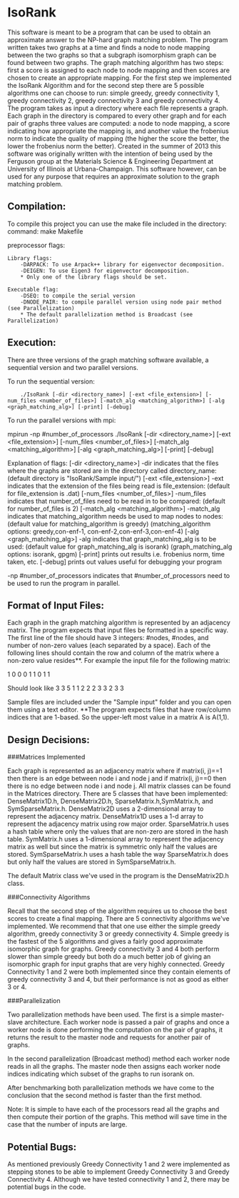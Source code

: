 IsoRank
=======

This software is meant to be a program that can be used to obtain an approximate answer to the NP-hard graph matching problem. 
The program written takes two graphs at a time and finds a node to node mapping between the two graphs so that a subgraph
isomorphism graph can be found between two graphs. The graph matching algorithm has two steps: first a score is assigned to
each node to node mapping and then scores are chosen to create an appropriate mapping. For the first step we implemented
the IsoRank Algorithm and for the second step there are 5 possible algorithms one can choose to run: simple greedy,
greedy connectivity 1, greedy connectivity 2, greedy connectivity 3 and greedy connectivity 4. The program takes as input
a directory where each file represents a graph. Each graph in the directory is compared to every other graph and for each pair of
graphs three values are computed: a node to node mapping, a score indicating how appropriate the mapping is, and another value the
frobenius norm to indicate the quality of mapping (the higher the score the better, the lower the frobenius norm the better).
Created in the summer of 2013 this software was originally written with the intention of being used by the Ferguson group at the
Materials Science & Engineering Department at University of Illinois at Urbana-Champaign. This software however, can be used for any purpose that requires an approximate solution to the graph matching problem.     


Compilation:
------------

To compile this project you can use the make file included in the directory:
	command: make Makefile

preprocessor flags: 

	Library flags:
		-DARPACK: To use Arpack++ library for eigenvector decomposition.
		-DEIGEN: To use Eigen3 for eigenvector decomposition.
		* Only one of the library flags should be set.

	Executable flag:
		-DSEQ: to compile the serial version
		-DNODE_PAIR: to compile parallel version using node pair method (see Parallelization)
		* The default parallelization method is Broadcast (see Parallelization)



Execution:
----------

There are three versions of the graph matching software available, a sequential version and two parallel versions. 

To run the sequential version: 

		./IsoRank [-dir <directory_name>] [-ext <file_extension>] [-num_files <number_of_files>] [-match_alg <matching_algorithm>] [-alg <graph_matching_alg>] [-print] [-debug]

To run the parallel versions with mpi:

mpirun -np #number_of_processors ./IsoRank [-dir <directory_name>] [-ext <file_extension>] [-num_files <number_of_files>] [-match_alg <matching_algorithm>] [-alg <graph_matching_alg>] [-print] [-debug]

Explanation of flags:
[-dir <directory_name>] -dir indicates that the files where the graphs are stored are in the directory called directory_name:
	(default directory is "IsoRank/Sample input/")
[-ext <file_extension>] -ext indicates that the extension of the files being read is file_extension:
	(default for file_extension is .dat)
[-num_files <number_of_files>] -num_files indicates that number_of_files need to be read in to be compared:
	(default for number_of_files is 2)
[-match_alg <matching_algorithm>] -match_alg indicates that matching_algorithm needs be used to map nodes to nodes:
	(default value for matching_algorithm is greedy)
	(matching_algorithm options: greedy,con-enf-1, con-enf-2,con-enf-3,con-enf-4)
[-alg <graph_matching_alg>] -alg indicates that graph_matching_alg is to be used:
	(default value for graph_matching_alg is isorank)
	(graph_matching_alg options: isorank, gpgm)
[-print] prints out results i.e. frobenius norm, time taken,  etc.
[-debug] prints out values useful for debugging your program

-np #number_of_processors indicates that #number_of_processors need to be used to run the program in parallel.


Format of Input Files:
----------------------

Each graph in the graph matching algorithm is represented by an adjacency matrix. The program expects that input files be formatted in a specific way. The first
line of the file should have 3 integers: #nodes, #nodes, and number of non-zero values (each separated by a space). Each of the following lines should contain
the row and column of the matrix where a non-zero value resides**. For example the input file for the following matrix:

1 0 0
0 1 1
0 1 1 

Should look like
3 3 5
1 1
2 2
2 3
3 2
3 3

Sample files are included under the "Sample input" folder and you can open them using a text editor.
**The program expects files that have row/column indices that are 1-based. So the upper-left most value in a matrix A is A(1,1).  


Design Decisions: 
-----------------


###Matrices Implemented 

Each graph is represented as an adjacency matrix where if matrix(i, j)==1 then there is an edge between node i and node j and if 
matrix(i, j)==0 then there is no edge between node i and node j. All matrix classes can be found in the Matrices directory. There 
are 5 classes that have been implemented: DenseMatrix1D.h, DenseMatrix2D.h, SparseMatrix.h,SymMatrix.h, and SymSparseMatrix.h. DenseMatrix2D
uses a 2-dimensional array to represent the adjacency matrix. DenseMatrix1D uses a 1-d array to represent the adjacency matrix using 
row major order. SparseMatrix.h uses a hash table where only the values that are non-zero are stored in the hash table. SymMatrix.h uses
a 1-dimensional array to represent the adjacency matrix as well but since the matrix is symmetric only half the values are stored. 
SymSparseMatrix.h uses a hash table the way SparseMatrix.h does but only half the values are stored in SymSparseMatrix.h. 

The default Matrix class we've used in the program is the DenseMatrix2D.h class.


###Connectivity Algorithms

Recall that the second step of the algorithm requires us to choose the best scores to create a final mapping. There are 5 connectivity
algorithms we've implemented. We recommend that that one use either the simple greedy algorithm, greedy connectivity 3 or greedy connectivity 4. 
Simple greedy is the fastest of the 5 algorithms and gives a fairly good approximate isomorphic graph for graphs. Greedy connectivity 3 and 4
both perform slower than simple greedy but both do a much better job of giving an isomorphic graph for input graphs that are very highly
connected. Greedy Connectivity 1 and 2 were both implemented since they contain elements of greedy connectivity 3 and 4, but their performance is
not as good as either 3 or 4. 


###Parallelization

Two parallelization methods have been used. The first is a simple master-slave architecture. Each worker node is passed a pair of graphs and once a worker node
is done performing the computation on the pair of graphs, it returns the result to the master node and requests for another pair of graphs. 

In the second parallelization (Broadcast method) method each worker node reads in all the graphs. The master node then assigns each worker node indices indicating which subset 
of the graphs to run isorank on.

After benchmarking both parallelization methods we have come to the conclusion that the second method is faster than the first method.  

Note: It is simple to have each of the processors read all the graphs and then compute their portion of the graphs. This method will save time in the case that the number of inputs are large.




Potential Bugs:
---------------

As mentioned previously Greedy Connectivity 1 and 2 were implemented as stepping stones to be able to implement Greedy Connectivity 3 and Greedy Connectivity 4. Although we have tested connectivity 1 and 2, there may be potential bugs in the code.


